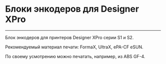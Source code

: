 # Блоки энкодеров для Designer XPro
---

Блок энкодеров для принтеров Designer XPro серии S1 и S2.

Рекомендуемый материал печати: FormaX, UltraX, ePA-CF eSUN.

По своему усмотрению можно печатать, например, из ABS GF-4.